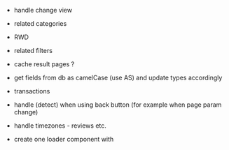 - handle change view

- related categories

- RWD

- related filters

- cache result pages ?

- get fields from db as camelCase (use AS) and update types accordingly

- transactions

- handle (detect) when using back button (for example when page param change)

- handle timezones - reviews etc.

- create one loader component with <style> tag, remove duplicates

- add message and timeout to fetching products, if timeout, show message to try again.

- combine css (https://vitejs.dev/config/build-options.html#build-csscodesplit)

- IMPORTANT handle slug with special characters - slug is coming from product name which contains special characters

- page transitions

- move function `calculateDiscount` to utils and use it in both `getProducts` and `getProduct`

---
- perf: prepared statements

- important: handle __nuxt_error page 

- filters

- test for SQL injections

- add lazy imports where needed

- in the future: account button in ShopHeader - instead of redirecting to /login page, show modal

- add default style for ul => mg0 pg0 + remove from any already having it

- check if query params are correct in product query 

https://www.spreadshirt.pl/
https://www.redbubble.com/

https://dribbble.com/tags/ecommerce%20dashboard
https://dashthis.com/blog/10-essential-ecommerce-metrics-for-your-reporting-dashboard/

https://github.com/antfu/bumpp